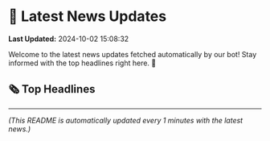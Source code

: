 # 📰 Latest News Updates
**Last Updated:** 2024-10-02 15:08:32

Welcome to the latest news updates fetched automatically by our bot! Stay informed with the top headlines right here. 🚀

## 🗞️ Top Headlines

---
*(This README is automatically updated every 1 minutes with the latest news.)*
